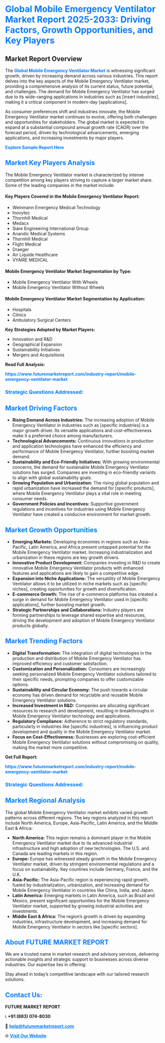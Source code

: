 <h1 style="color: #007BFF;">Global Mobile Emergency Ventilator Market Report 2025-2033: Driving Factors, Growth Opportunities, and Key Players</h1>

<section id="overview">
<h2>Market Report Overview</h2>
<p>The <a href="https://www.futuremarketreport.com/industry-report/mobile-emergency-ventilator-market" style="color: #007BFF; text-decoration: none;"><strong>Global Mobile Emergency Ventilator Market</strong></a> is witnessing significant growth, driven by increasing demand across various industries. This report delves into the key aspects of the Mobile Emergency Ventilator market, providing a comprehensive analysis of its current status, future potential, and challenges. The demand for Mobile Emergency Ventilator has surged due to its wide-ranging applications in industries such as [insert industries], making it a critical component in modern-day [applications].</p>
<p>As consumer preferences shift and industries innovate, the Mobile Emergency Ventilator market continues to evolve, offering both challenges and opportunities for stakeholders. The global market is expected to expand at a substantial compound annual growth rate (CAGR) over the forecast period, driven by technological advancements, emerging applications, and increasing investments by major players.</p>
</section>

<section id="overview">
<p><a href="https://www.futuremarketreport.com/request-sample/reportId=77515" style="color: #007BFF; text-decoration: none;"><strong>Explore Sample Report Here</strong></a></p>
</section>

<section id="key-players">
<h2 style="color: #007BFF;">Market Key Players Analysis</h2>
<p>The Mobile Emergency Ventilator market is characterized by intense competition among key players striving to capture a larger market share. Some of the leading companies in the market include:</p>
<h4>Key Players Covered in the Mobile Emergency Ventilator Report:</h4>
<ul><li>Weinmann Emergency Medical Technology</li><li>Inovytec</li><li>Thornhill Medical</li><li>Medacx</li><li>Siare Engineering International Group</li><li>Anandic Medical Systems</li><li>Thornhill Medical</li><li>Flight Medical</li><li>Draeger</li><li>Air Liquide Healthcare</li><li>VYAIRE MEDICAL</li></ul>
<h4>Mobile Emergency Ventilator Market Segmentation by Type:</h4>
<ul><li>Mobile Emergency Ventilator With Wheels</li><li>Mobile Emergency Ventilator Without Wheels</li></ul>

<h4>Mobile Emergency Ventilator Market Segmentation by Application:</h4>
<ul><li>Hospitals</li><li>Clinics</li><li>Ambulatory Surgical Centers</li></ul>
<p><strong>Key Strategies Adopted by Market Players:</strong></p>
<ul>
<li>Innovation and R&D</li>
<li>Geographical Expansion</li>
<li>Sustainability Initiatives</li>
<li>Mergers and Acquisitions</li>
</ul>
</section>

<section>
<p><strong>Read Full Analysis: </strong></p><a href="https://www.futuremarketreport.com/industry-report/mobile-emergency-ventilator-market" style="color: #007BFF; text-decoration: none;"><strong>https://www.futuremarketreport.com/industry-report/mobile-emergency-ventilator-market</strong></a>
<h3 style="color: #007BFF;">Strategic Questions Addressed:</h3>
</section>

<section id="driving-factors">
<h2 style="color: #007BFF;">Market Driving Factors</h2>
<ul>
<li><strong>Rising Demand Across Industries:</strong> The increasing adoption of Mobile Emergency Ventilator in industries such as [specific industries] is a major growth driver. Its versatile applications and cost-effectiveness make it a preferred choice among manufacturers.</li>
<li><strong>Technological Advancements:</strong> Continuous innovations in production and application technologies have enhanced the efficiency and performance of Mobile Emergency Ventilator, further boosting market demand.</li>
<li><strong>Sustainability and Eco-Friendly Initiatives:</strong> With growing environmental concerns, the demand for sustainable Mobile Emergency Ventilator solutions has surged. Companies are investing in eco-friendly variants to align with global sustainability goals.</li>
<li><strong>Growing Population and Urbanization:</strong> The rising global population and rapid urbanization have increased the demand for [specific products], where Mobile Emergency Ventilator plays a vital role in meeting consumer needs.</li>
<li><strong>Government Policies and Incentives:</strong> Supportive government regulations and incentives for industries using Mobile Emergency Ventilator have created a conducive environment for market growth.</li>
</ul>
</section>

<section id="growth-opportunities">
<h2 style="color: #007BFF;">Market Growth Opportunities</h2>
<ul>
<li><strong>Emerging Markets:</strong> Developing economies in regions such as Asia-Pacific, Latin America, and Africa present untapped potential for the Mobile Emergency Ventilator market. Increasing industrialization and urbanization in these regions are key growth drivers.</li>
<li><strong>Innovative Product Development:</strong> Companies investing in R&D to create innovative Mobile Emergency Ventilator products with enhanced features and applications are likely to gain a competitive edge.</li>
<li><strong>Expansion into Niche Applications:</strong> The versatility of Mobile Emergency Ventilator allows it to be utilized in niche markets such as [specific niches], creating opportunities for growth and diversification.</li>
<li><strong>E-commerce Growth:</strong> The rise of e-commerce platforms has created a surge in demand for Mobile Emergency Ventilator used in [specific applications], further boosting market growth.</li>
<li><strong>Strategic Partnerships and Collaborations:</strong> Industry players are forming partnerships to leverage shared expertise and resources, driving the development and adoption of Mobile Emergency Ventilator products globally.</li>
</ul>
</section>

<section id="trending-factors">
<h2 style="color: #007BFF;">Market Trending Factors</h2>
<ul>
<li><strong>Digital Transformation:</strong> The integration of digital technologies in the production and distribution of Mobile Emergency Ventilator has improved efficiency and customer satisfaction.</li>
<li><strong>Customization and Personalization:</strong> Consumers are increasingly seeking personalized Mobile Emergency Ventilator solutions tailored to their specific needs, prompting companies to offer customizable options.</li>
<li><strong>Sustainability and Circular Economy:</strong> The push towards a circular economy has driven demand for recyclable and reusable Mobile Emergency Ventilator solutions.</li>
<li><strong>Increased Investment in R&D:</strong> Companies are allocating significant resources to research and development, resulting in breakthroughs in Mobile Emergency Ventilator technology and applications.</li>
<li><strong>Regulatory Compliance:</strong> Adherence to strict regulatory standards, particularly in industries like [specific industries], is influencing product development and quality in the Mobile Emergency Ventilator market.</li>
<li><strong>Focus on Cost-Effectiveness:</strong> Businesses are exploring cost-efficient Mobile Emergency Ventilator solutions without compromising on quality, making the market more competitive.</li>
</ul>
</section>

<section>
<p><strong>Get Full Report: </strong></p><a href="https://www.futuremarketreport.com/industry-report/mobile-emergency-ventilator-market" style="color: #007BFF; text-decoration: none;"><strong>https://www.futuremarketreport.com/industry-report/mobile-emergency-ventilator-market</strong></a>
<h3 style="color: #007BFF;">Strategic Questions Addressed:</h3>
</section>


<section id="regional-analysis">
<h2 style="color: #007BFF;">Market Regional Analysis</h2>
<p>The global Mobile Emergency Ventilator market exhibits varied growth patterns across different regions. The key regions analyzed in this report include North America, Europe, Asia-Pacific, Latin America, and the Middle East & Africa:</p>
<ul>
<li><strong>North America:</strong> This region remains a dominant player in the Mobile Emergency Ventilator market due to its advanced industrial infrastructure and high adoption of new technologies. The U.S. and Canada are leading markets in this region.</li>
<li><strong>Europe:</strong> Europe has witnessed steady growth in the Mobile Emergency Ventilator market, driven by stringent environmental regulations and a focus on sustainability. Key countries include Germany, France, and the U.K.</li>
<li><strong>Asia-Pacific:</strong> The Asia-Pacific region is experiencing rapid growth, fueled by industrialization, urbanization, and increasing demand for Mobile Emergency Ventilator in countries like China, India, and Japan.</li>
<li><strong>Latin America:</strong> Emerging markets in Latin America, such as Brazil and Mexico, present significant opportunities for the Mobile Emergency Ventilator market, supported by growing industrial activities and investments.</li>
<li><strong>Middle East & Africa:</strong> The region’s growth is driven by expanding industries, infrastructure development, and increasing demand for Mobile Emergency Ventilator in sectors like [specific sectors].</li>
</ul>
</section>

<footer>
<h2 style="color: #007BFF;">About FUTURE MARKET REPORT</h2>
<p>We are a trusted name in market research and advisory services, delivering actionable insights and strategic support to businesses across diverse industries. Our expertise lies in offering:</p>

<p>Stay ahead in today’s competitive landscape with our tailored research solutions.</p>

<h2 style="color: #007BFF;">Contact Us:</h2>
<p><strong>FUTURE MARKET REPORT</strong></p>
<p>📞 <strong>+91 (883) 074-8030</strong></p>
<p>📧 <strong><a href="mailto:help@futuremarketreport.com" style="color: #007BFF;">help@futuremarketreport.com</a></strong></p>
<p>🌐 <strong><a href="https://www.futuremarketreport.com/" style="color: #007BFF;">Visit Our Website</a></strong></p>
</footer>